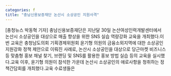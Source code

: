 ```yaml
---
categories: f
title: "충남신용보증재단 논산시 소상공인 지원사격"
---
```

[충청뉴스 박동혁 기자] 충남신용보증재단은 지난달 30일 논산여성인력개발센터에서 논산시 소상공인을 대상으로 매출 향상을 위한 SNS 실습 역량강화 교육을 개최했다.이번 교육은 충청남도의회 기획경제위원회 윤기형 의원의 금융소외지역에 대한 소상공인 지원강화 정책 제안으로 이뤄진 사례로, 논산시 소상공인을 대상으로 당근마켓 비즈니스 등 맞춤형 홍보 채널 찾기, 브랜딩 및 SNS를 활용한 홍보 방법 실습 등의 교육을 실시했다.교육 이후, 윤기형 의원이 참석한 가운데 논산시 소상공인의 애로사항을 청취하는 정책간담회를 개최했다.교육 수료생들은